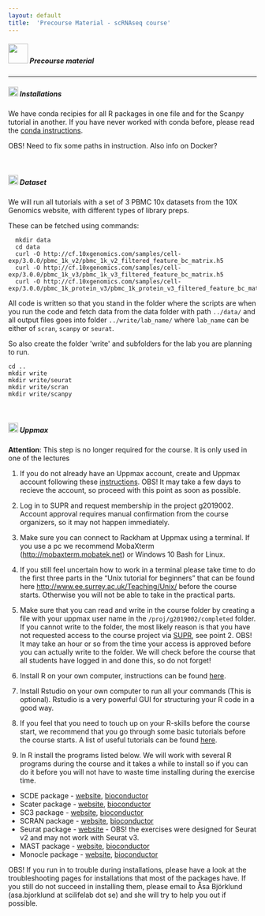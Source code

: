 ```yaml
---
layout: default
title:  'Precourse Material - scRNAseq course'
---
```


##### <img border="0" src="https://www.svgrepo.com/show/19652/maths-class-materials-cross-of-a-pencil-and-a-ruler.svg" width="40" height="40"> Precourse material
***


##### <img border="0" src="https://www.svgrepo.com/show/4795/installation-symbol.svg" width="20" height="20"> Installations

We have conda recipies for all R packages in one file and for the Scanpy tutorial in another. If you have never worked with conda before, please read the [conda instructions](conda_instructions.md).

OBS! Need to fix some paths in instruction.
Also info on Docker?

<br/>

##### <img border="0" src="https://www.svgrepo.com/show/20109/database.svg" width="20" height="20"> Dataset

We will run all tutorials with a set of 3 PBMC 10x datasets from the 10X Genomics website, with different types of library preps.

These can be fetched using commands:

      mkdir data  
      cd data
      curl -O http://cf.10xgenomics.com/samples/cell-exp/3.0.0/pbmc_1k_v2/pbmc_1k_v2_filtered_feature_bc_matrix.h5
      curl -O http://cf.10xgenomics.com/samples/cell-exp/3.0.0/pbmc_1k_v3/pbmc_1k_v3_filtered_feature_bc_matrix.h5
      curl -O http://cf.10xgenomics.com/samples/cell-exp/3.0.0/pbmc_1k_protein_v3/pbmc_1k_protein_v3_filtered_feature_bc_matrix.h5

All code is written so that you stand in the folder where the scripts are when you run the code and fetch data from the data folder with path `../data/` and all output files goes into folder `../write/lab_name/` where `lab_name` can be either of `scran`, `scanpy` or `seurat`.

So also create the folder 'write' and subfolders for the lab you are planning to run.

   	cd ..
	mkdir write
	mkdir write/seurat
	mkdir write/scran
	mkdir write/scanpy	

<br/>


##### <img border="0" src="https://www.svgrepo.com/show/17086/server-client-exchange.svg" width="20" height="20"> Uppmax

**Attention**: This step is no longer required for the course. It is only used in one of the lectures

1.   If you do not already have an Uppmax account, create and Uppmax account following these [instructions](files/Apply_for_Uppmax_account.pdf). OBS! It may take a few days to recieve the account, so proceed with this point as soon as possible.

2.   Log in to SUPR and request membership in the project g2019002. Account approval requires manual confirmation from the course organizers, so it may not happen immediately. 

3.   Make sure you can connect to Rackham at Uppmax using a terminal. If you use a pc we recommend MobaXterm (http://mobaxterm.mobatek.net) or Windows 10 Bash for Linux. 

4.   If you still feel uncertain how to work in a terminal please take time to do the first three parts in the “Unix tutorial for beginners” that can be found here http://www.ee.surrey.ac.uk/Teaching/Unix/ before the course starts. Otherwise you will not be able to take in the practical parts.  

5.   Make sure that you can read and write in the course folder by creating a file with your uppmax user name in the `/proj/g2019002/completed` folder. If you cannot write to the folder, the most likely reason is that you have not requested access to the course project via [SUPR](https://supr.snic.se/), see point 2. OBS! It may take an hour or so from the time your access is approved before you can actually write to the folder. We will check before the course that all students have logged in and done this, so do not forget!

6.  Install R on your own computer, instructions can be found [here](https://scilifelab.github.io/courses/r_programming/1703/precourse).  

7.  Install Rstudio on your own computer to run all your commands (This is optional). Rstudio is a very powerful GUI for structuring your R code in a good way.

8.  If you feel that you need to touch up on your R-skills before the course start, we recommend that you go through some basic tutorials before the course starts. A list of useful tutorials can be found [here](https://scilifelab.github.io/courses/r_programming/1703/precourse).

9.  In R install the programs listed below. We will work with several R programs during the course and it takes a while to install so if you can do it before you will not have to waste time installing during the exercise time. 

*   SCDE package - [website](http://hms-dbmi.github.io/scde/package.html), [bioconductor](http://bioconductor.org/packages/release/bioc/html/scde.html)
*   Scater package - [website](https://github.com/davismcc/scater), [bioconductor](http://bioconductor.org/packages/release/bioc/html/scater.html)
*   SC3 package - [website](https://github.com/hemberg-lab/SC3), [bioconductor](https://bioconductor.org/packages/release/bioc/html/SC3.html)
*   SCRAN package - [website](https://github.com/elswob/SCRAN), [bioconductor](http://bioconductor.org/packages/release/bioc/html/scran.html)
*   Seurat package - [website](http://satijalab.org/seurat/install.html) - OBS! the exercises were designed for Seurat v2 and may not work with Seurat v3. 
*   MAST package - [website](https://github.com/RGLab/MAST), [bioconductor](https://bioconductor.org/packages/release/bioc/html/MAST.html)
*   Monocle package - [website](http://cole-trapnell-lab.github.io/monocle-release/), [bioconductor](https://bioconductor.org/packages/release/bioc/html/monocle.html)   

OBS! If you run in to trouble during installations, please have a look at the troubleshooting pages for installations that most of the packages have. If you still do not succeed in installing them, please email to Åsa Björklund (asa.bjorklund at scilifelab dot se) and she will try to help you out if possible.



